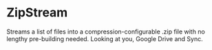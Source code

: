# ZipStream
Streams a list of files into a compression-configurable .zip file with no lengthy pre-building needed. Looking at you, Google Drive and Sync.
